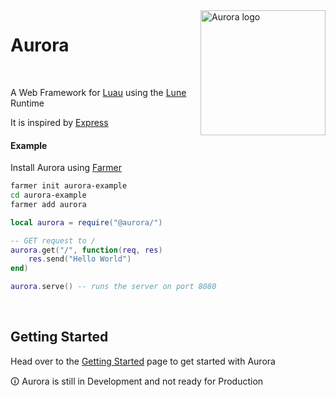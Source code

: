 <img align="right" width="200" src="https://aurora.jonas-arensmann.com/logo.svg" alt="Aurora logo" />

<h1 align="left">Aurora</h1>

<br/>

A Web Framework for [Luau](https://luau-lang.org) using the [Lune](https://github.com/lune-org/lune) Runtime

It is inspired by [Express](https://expressjs.com)

#### Example

Install Aurora using [Farmer](https://github.com/jonasarensmann/farmer)

```bash
farmer init aurora-example
cd aurora-example
farmer add aurora
```

```lua
local aurora = require("@aurora/")

-- GET request to /
aurora.get("/", function(req, res)
    res.send("Hello World")
end)

aurora.serve() -- runs the server on port 8080
```

<br />

## Getting Started

Head over to the [Getting Started](https://docs.page/jonasarensmann/aurora/getting-started) page to get started with Aurora

🛈 Aurora is still in Development and not ready for Production
